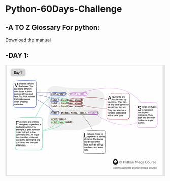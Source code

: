  # Python-60Days-Challenge

## -A TO Z Glossary For python:<br/>
[Download the manual](docs/A+to+Z+Glossary.pdf)

## -DAY 1:

![Alt text for accessibility](images/day1.PNG)




